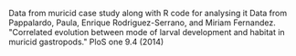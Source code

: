 Data from muricid case study along with R code for analysing it 
Data from Pappalardo, Paula, Enrique Rodriguez-Serrano, and Miriam Fernandez. "Correlated evolution between mode of larval development and habitat in muricid gastropods." PloS one 9.4 (2014)

